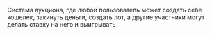 Система аукциона, где любой пользователь может создать себе кошелек, закинуть деньги, создать лот, а другие участники могут делать ставку на него и выигрывать
